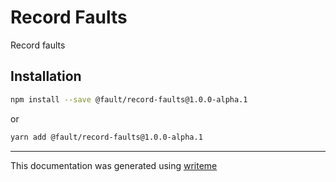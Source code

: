 # Record Faults

Record faults

## Installation

```bash
npm install --save @fault/record-faults@1.0.0-alpha.1
```
or
```bash
yarn add @fault/record-faults@1.0.0-alpha.1
```

---
This documentation was generated using [writeme](https://www.npmjs.com/package/@writeme/core)

